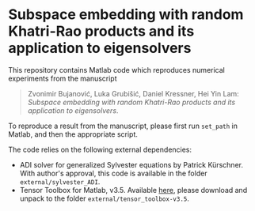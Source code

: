 # Subspace embedding with random Khatri-Rao products and its application to eigensolvers 

This repository contains Matlab code which reproduces numerical experiments from the manuscript

> Zvonimir Bujanović, Luka Grubišić, Daniel Kressner, Hei Yin Lam: *Subspace embedding with random Khatri-Rao products and its application to eigensolvers*.

To reproduce a result from the manuscript, please first run `set_path` in Matlab, and then the appropriate script.

The code relies on the following external dependencies:
* ADI solver for generalized Sylvester equations by Patrick Kürschner. With author's approval, this code is available in the folder `external/sylvester_ADI`.
* Tensor Toolbox for Matlab, v3.5. Available [here](https://www.tensortoolbox.org/), please download and unpack to the folder `external/tensor_toolbox-v3.5`.
